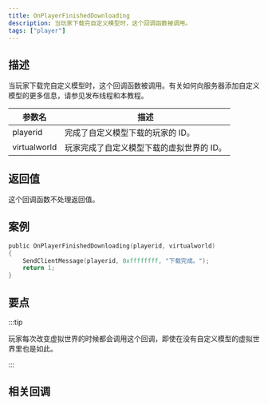 ```yaml
---
title: OnPlayerFinishedDownloading
description: 当玩家下载完自定义模型时，这个回调函数被调用。
tags: ["player"]
---
```


<VersionWarnCN name='回调' version='SA-MP 0.3.DL' />

## 描述

当玩家下载完自定义模型时，这个回调函数被调用。有关如何向服务器添加自定义模型的更多信息，请参见发布线程和本教程。

| 参数名       | 描述                                      |
| ------------ | ----------------------------------------- |
| playerid     | 完成了自定义模型下载的玩家的 ID。         |
| virtualworld | 玩家完成了自定义模型下载的虚拟世界的 ID。 |

## 返回值

这个回调函数不处理返回值。

## 案例

```c
public OnPlayerFinishedDownloading(playerid, virtualworld)
{
    SendClientMessage(playerid, 0xffffffff, "下载完成。");
    return 1;
}
```

## 要点

:::tip

玩家每次改变虚拟世界的时候都会调用这个回调，即使在没有自定义模型的虚拟世界里也是如此。

:::

## 相关回调
